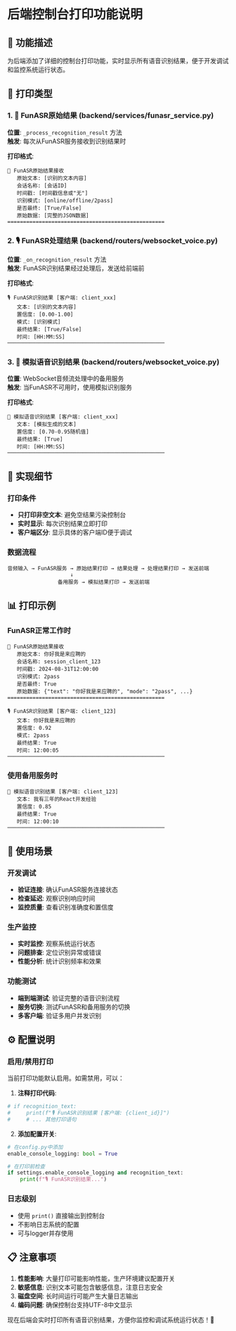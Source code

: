 # 后端控制台打印功能说明

## 📝 功能描述

为后端添加了详细的控制台打印功能，实时显示所有语音识别结果，便于开发调试和监控系统运行状态。

## 🎯 打印类型

### 1. 📡 FunASR原始结果 (backend/services/funasr_service.py)

**位置**: `_process_recognition_result` 方法  
**触发**: 每次从FunASR服务接收到识别结果时

**打印格式**:
```
📡 FunASR原始结果接收
   原始文本: [识别的文本内容]
   会话名称: [会话ID]
   时间戳: [时间戳信息或"无"]
   识别模式: [online/offline/2pass]
   是否最终: [True/False]
   原始数据: [完整的JSON数据]
==================================================
```

### 2. 🎙️ FunASR处理结果 (backend/routers/websocket_voice.py)

**位置**: `_on_recognition_result` 方法  
**触发**: FunASR识别结果经过处理后，发送给前端前

**打印格式**:
```
🎙️ FunASR识别结果 [客户端: client_xxx]
   文本: [识别的文本内容]
   置信度: [0.00-1.00]
   模式: [识别模式]
   最终结果: [True/False]
   时间: [HH:MM:SS]
──────────────────────────────────────────────────
```

### 3. 🤖 模拟语音识别结果 (backend/routers/websocket_voice.py)

**位置**: WebSocket音频流处理中的备用服务  
**触发**: 当FunASR不可用时，使用模拟识别服务

**打印格式**:
```
🤖 模拟语音识别结果 [客户端: client_xxx]
   文本: [模拟生成的文本]
   置信度: [0.70-0.95随机值]
   最终结果: [True]
   时间: [HH:MM:SS]
──────────────────────────────────────────────────
```

## 🔧 实现细节

### 打印条件
- **只打印非空文本**: 避免空结果污染控制台
- **实时显示**: 每次识别结果立即打印
- **客户端区分**: 显示具体的客户端ID便于调试

### 数据流程
```
音频输入 → FunASR服务 → 原始结果打印 → 结果处理 → 处理结果打印 → 发送前端
                    ↓
                备用服务 → 模拟结果打印 → 发送前端
```

## 📊 打印示例

### FunASR正常工作时
```
📡 FunASR原始结果接收
   原始文本: 你好我是来应聘的
   会话名称: session_client_123
   时间戳: 2024-08-31T12:00:00
   识别模式: 2pass
   是否最终: True
   原始数据: {"text": "你好我是来应聘的", "mode": "2pass", ...}
==================================================

🎙️ FunASR识别结果 [客户端: client_123]
   文本: 你好我是来应聘的
   置信度: 0.92
   模式: 2pass
   最终结果: True
   时间: 12:00:05
──────────────────────────────────────────────────
```

### 使用备用服务时
```
🤖 模拟语音识别结果 [客户端: client_123]
   文本: 我有三年的React开发经验
   置信度: 0.85
   最终结果: True
   时间: 12:00:10
──────────────────────────────────────────────────
```

## 🎯 使用场景

### 开发调试
- **验证连接**: 确认FunASR服务连接状态
- **检查延迟**: 观察识别响应时间
- **监控质量**: 查看识别准确度和置信度

### 生产监控
- **实时监控**: 观察系统运行状态
- **问题排查**: 定位识别异常或错误
- **性能分析**: 统计识别频率和效果

### 功能测试
- **端到端测试**: 验证完整的语音识别流程
- **服务切换**: 测试FunASR和备用服务的切换
- **多客户端**: 验证多用户并发识别

## ⚙️ 配置说明

### 启用/禁用打印
当前打印功能默认启用。如需禁用，可以：

1. **注释打印代码**:
```python
# if recognition_text:
#     print(f"🎙️ FunASR识别结果 [客户端: {client_id}]")
#     # ... 其他打印语句
```

2. **添加配置开关**:
```python
# 在config.py中添加
enable_console_logging: bool = True

# 在打印前检查
if settings.enable_console_logging and recognition_text:
    print(f"🎙️ FunASR识别结果...")
```

### 日志级别
- 使用 `print()` 直接输出到控制台
- 不影响日志系统的配置
- 可与logger并存使用

## 📋 注意事项

1. **性能影响**: 大量打印可能影响性能，生产环境建议配置开关
2. **敏感信息**: 识别文本可能包含敏感信息，注意日志安全
3. **磁盘空间**: 长时间运行可能产生大量日志输出
4. **编码问题**: 确保控制台支持UTF-8中文显示

现在后端会实时打印所有语音识别结果，方便你监控和调试系统运行状态！🎉
